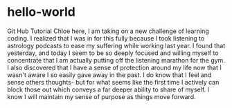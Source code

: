 # hello-world
Git Hub Tutorial
Chloe here, I am taking on a new challenge of learning coding. I realized that I was in for this fully because I took 
listening to astrology podcasts to ease my suffering while working last year. I found that yesterday, and today I seem to
be so deeply focused and willing myself to concentrate that I am actually putting off the listening marathon for the gym.
I also discovered that
I have a sense of protection around my life now that I wasn't aware I so easily gave away in the past.
I do know that I feel and sense others thoughts- but for what seems like the first time I actively can block those out
which conveys a far deeper ability to share of myself. I know I will maintain my sense of purpose as things move forward.
